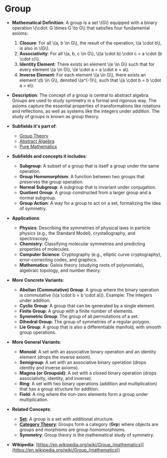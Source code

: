 # Group

- **Mathematical Definition**: A group is a set \\(G\\) equipped with a binary operation \\(\cdot: G \times G \to G\\) that satisfies four fundamental axioms:
    1.  **Closure**: For all \\(a, b \in G\\), the result of the operation, \\(a \cdot b\\), is also in \\(G\\).
    2.  **Associativity**: For all \\(a, b, c \in G\\), \\((a \cdot b) \cdot c = a \cdot (b \cdot c)\\).
    3.  **Identity Element**: There exists an element \\(e \in G\\) such that for every element \\(a \in G\\), \\(e \cdot a = a \cdot e = a\\).
    4.  **Inverse Element**: For each element \\(a \in G\\), there exists an element \\(b \in G\\), denoted \\(a^{-1}\\), such that \\(a \cdot b = b \cdot a = e\\).

- **Description**: The concept of a group is central to abstract algebra. Groups are used to study symmetry in a formal and rigorous way. The axioms capture the essential properties of transformations like rotations and reflections, as well as systems like the integers under addition. The study of groups is known as group theory.

- **Subfields it's part of**:
    - [Group Theory](https://en.wikipedia.org/wiki/Group_theory)
    - [Abstract Algebra](https://en.wikipedia.org/wiki/Abstract_algebra)
    - [Pure Mathematics](https://en.wikipedia.org/wiki/Pure_mathematics)

- **Subfields and concepts it includes**:
    - **Subgroup**: A subset of a group that is itself a group under the same operation.
    - **Group Homomorphism**: A function between two groups that preserves the group operation.
    - **Normal Subgroup**: A subgroup that is invariant under conjugation.
    - **Quotient Group**: A group constructed from a larger group and a normal subgroup.
    - **Group Action**: A way for a group to act on a set, formalizing the idea of symmetry.

- **Applications**:
    - **Physics**: Describing the symmetries of physical laws in particle physics (e.g., the Standard Model), crystallography, and spectroscopy.
    - **Chemistry**: Classifying molecular symmetries and predicting properties of molecules.
    - **Computer Science**: Cryptography (e.g., elliptic curve cryptography), error-correcting codes, and graphics.
    - **Mathematics**: Galois theory (studying roots of polynomials), algebraic topology, and number theory.

- **More Concrete Variants**:
    - **Abelian (Commutative) Group**: A group where the binary operation is commutative (\\(a \cdot b = b \cdot a\\)). Example: The integers under addition.
    - **Cyclic Group**: A group that can be generated by a single element.
    - **Finite Group**: A group with a finite number of elements.
    - **Symmetric Group**: The group of all permutations of a set.
    - **Dihedral Group**: The group of symmetries of a regular polygon.
    - **Lie Group**: A group that is also a differentiable manifold, with smooth group operations.

- **More General Variants**:
    - **Monoid**: A set with an associative binary operation and an identity element (drops the inverse axiom).
    - **Semigroup**: A set with an associative binary operation (drops identity and inverse axioms).
    - **Magma (or Groupoid)**: A set with a closed binary operation (drops associativity, identity, and inverse).
    - **Ring**: A set with two binary operations (addition and multiplication) that has a group structure for addition.
    - **Field**: A ring where the non-zero elements form a group under multiplication.

- **Related Concepts**:
    - **[Set](../../foundations_of_mathematics/set_theory/set.md)**: A group is a set with additional structure.
    - **[Category Theory](../../foundations_of_mathematics/category_theory/category.md)**: Groups form a category (**Grp**) where objects are groups and morphisms are group homomorphisms.
    - **Symmetry**: Group theory is the mathematical study of symmetry.

- **Wikipedia**: [https://en.wikipedia.org/wiki/Group_(mathematics)](https://en.wikipedia.org/wiki/Group_(mathematics))
